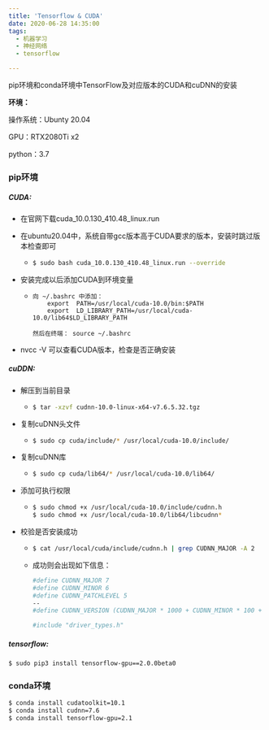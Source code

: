 ```yaml
---
title: 'Tensorflow & CUDA'
date: 2020-06-28 14:35:00
tags:
  - 机器学习
  - 神经网络
  - tensorflow

---
```




pip环境和conda环境中TensorFlow及对应版本的CUDA和cuDNN的安装



**环境：**

操作系统：Ubunty 20.04

GPU：RTX2080Ti x2

python：3.7



### pip环境



##### CUDA:

- 在官网下载cuda_10.0.130_410.48_linux.run

- 在ubuntu20.04中，系统自带gcc版本高于CUDA要求的版本，安装时跳过版本检查即可

  - ```bash
    $ sudo bash cuda_10.0.130_410.48_linux.run --override
    ```

- 安装完成以后添加CUDA到环境变量

  - ```
    向 ~/.bashrc 中添加：
    	export  PATH=/usr/local/cuda-10.0/bin:$PATH
    	export  LD_LIBRARY_PATH=/usr/local/cuda-10.0/lib64$LD_LIBRARY_PATH
    
    然后在终端： source ~/.bashrc
    ```

- nvcc -V 可以查看CUDA版本，检查是否正确安装



##### cuDDN:

- 解压到当前目录

  - ```bash
    $ tar -xzvf cudnn-10.0-linux-x64-v7.6.5.32.tgz
    ```

- 复制cuDNN头文件

  - ```bash
    $ sudo cp cuda/include/* /usr/local/cuda-10.0/include/
    ```

- 复制cuDNN库

  - ```bash
    $ sudo cp cuda/lib64/* /usr/local/cuda-10.0/lib64/
    ```

- 添加可执行权限

  - ```bash
    $ sudo chmod +x /usr/local/cuda-10.0/include/cudnn.h
    $ sudo chmod +x /usr/local/cuda-10.0/lib64/libcudnn*
    ```

- 校验是否安装成功

  - ```bash
    $ cat /usr/local/cuda/include/cudnn.h | grep CUDNN_MAJOR -A 2
    ```

  - 成功则会出现如下信息：

    ```bash
    #define CUDNN_MAJOR 7
    #define CUDNN_MINOR 6
    #define CUDNN_PATCHLEVEL 5
    --
    #define CUDNN_VERSION (CUDNN_MAJOR * 1000 + CUDNN_MINOR * 100 + CUDNN_PATCHLEVEL)
    
    #include "driver_types.h"
    ```

    

##### tensorflow:

```bash
$ sudo pip3 install tensorflow-gpu==2.0.0beta0
```



### conda环境



```bash
$ conda install cudatoolkit=10.1
$ conda install cudnn=7.6
$ conda install tensorflow-gpu=2.1
```


